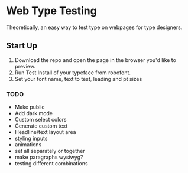 # Web Type Testing

Theoretically, an easy way to test type on webpages for type designers.

## Start Up

1. Download the repo and open the page in the browser you'd like to preview.
2. Run Test Install of your typeface from robofont.
3. Set your font name, text to test, leading and pt sizes


### TODO
- Make public
- Add dark mode
- Custom select colors
- Generate custom text
- Headline/text layout area
- styling inputs
- animations
- set all separately or together
- make paragraphs wysiwyg?
- testing different combinations
